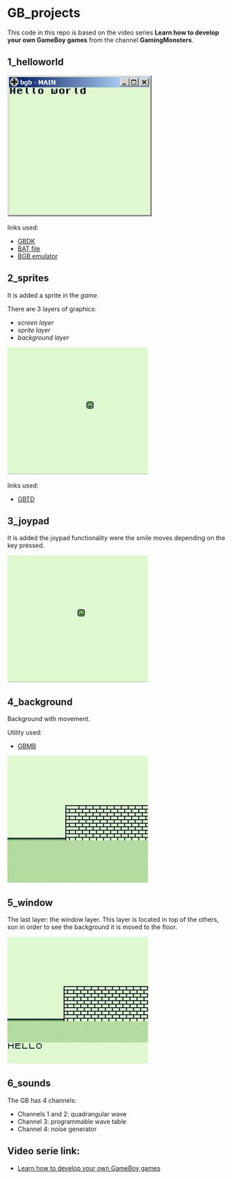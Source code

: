 # GB_projects

This code in this repo is based on the video series **Learn how to develop your own GameBoy games** from the channel **GamingMonsters**.



## 1_helloworld
![](img/1_helloworld.png "1_helloworld")

links used:
+ [GBDK](http://bit.ly/2BuCvsR) 
+ [BAT file](http://bit.ly/2QfD4Pp)
+ [BGB emulator](http://bgb.bircd.org/)


## 2_sprites 

It is added a sprite in the *game*.

There are 3 layers of graphics:
+ *screen layer*
+ *sprite layer*
+ *background layer*

![](img/2_sprites.gif "2_sprites")


links used:
+ [GBTD](http://www.devrs.com/gb/hmgd/gbtd.html)

## 3_joypad
It is added the joypad functionality were the smile moves depending on the key pressed.

![](img/3_joypad.gif "3_joypad")

## 4_background

Background with movement.

Utility used:
+ [GBMB](http://www.devrs.com/gb/hmgd/gbmb.html)

![](img/4_background.gif "4_background")

## 5_window
The last layer: the window layer. This layer is located in top of the others, son in order to see the background it is moved to the floor.


![](img/5_window.gif "5_window")


## 6_sounds


The GB has 4 channels:
+ Channels 1 and 2: quadrangular wave
+ Channel 3: programmable wave table
+ Channel 4: noise generator

## Video serie link:
+ [Learn how to develop your own GameBoy games](https://www.youtube.com/watch?v=HIsWR_jLdwo&list=PLeEj4c2zF7PaFv5MPYhNAkBGrkx4iPGJo)
